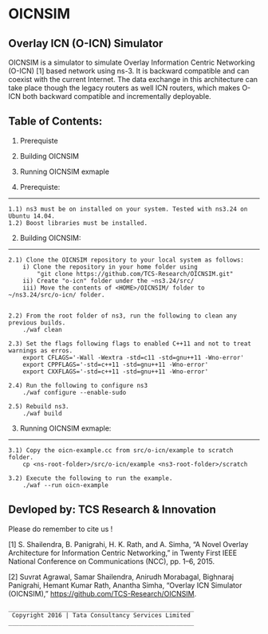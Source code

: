 # OICNSIM
Overlay ICN (O-ICN) Simulator
-------------------------------

OICNSIM is a simulator to simulate  Overlay Information Centric Networking (O-ICN) [1] based network using ns-3. It is backward compatible and can coexist with the current Internet. The data exchange in this architecture can take place though the legacy routers as well ICN routers, which makes O-ICN both backward compatible and incrementally deployable.
 
Table of Contents:
------------------

1) Prerequiste
2) Building OICNSIM
3) Running OICNSIM exmaple

1) Prerequiste:
---------------
	1.1) ns3 must be on installed on your system. Tested with ns3.24 on Ubuntu 14.04.
	1.2) Boost libraries must be installed.	

2) Building OICNSIM:
--------------------
	2.1) Clone the OICNSIM repository to your local system as follows:
		i) Clone the repository in your home folder using 
			"git clone https://github.com/TCS-Research/OICNSIM.git"
		ii) Create "o-icn" folder under the ~ns3.24/src/
		iii) Move the contents of <HOME>/OICNSIM/ folder to ~/ns3.24/src/o-icn/ folder.		
		

	2.2) From the root folder of ns3, run the following to clean any previous builds.
		./waf clean

	2.3) Set the flags following flags to enabled C++11 and not to treat warnings as erros.
		export CFLAGS='-Wall -Wextra -std=c11 -std=gnu++11 -Wno-error'
		export CPPFLAGS='-std=c++11 -std=gnu++11 -Wno-error'
		export CXXFLAGS='-std=c++11 -std=gnu++11 -Wno-error'

	2.4) Run the following to configure ns3	
		./waf configure --enable-sudo

	2.5) Rebuild ns3.
		./waf build

3) Running OICNSIM exmaple:
---------------------------
	3.1) Copy the oicn-example.cc from src/o-icn/example to scratch folder. 
		cp <ns-root-folder>/src/o-icn/example <ns3-root-folder>/scratch

	3.2) Execute the following to run the example. 
		./waf --run oicn-example 


Devloped by: TCS Research & Innovation
-----------------------------------------------------------------
Please do remember to cite us !

[1] S. Shailendra, B. Panigrahi, H. K. Rath, and A. Simha, “A Novel Overlay Architecture for Information Centric Networking,” in Twenty First IEEE National Conference on Communications (NCC), pp. 1–6, 2015.

[2] Suvrat Agrawal, Samar Shailendra, Anirudh Morabagal, Bighnaraj Panigrahi, Hemant Kumar Rath, Anantha Simha, “Overlay ICN Simulator (OICNSIM),” https://github.com/TCS-Research/OICNSIM.

	____________________________________________________
	 Copyright 2016 | Tata Consultancy Services Limited
	____________________________________________________
